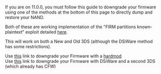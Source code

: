 If you are on 11.0.0, you must follow this guide to downgrade your firmware using one of the methods at the bottom of this page to directly dump and restore your NAND.

Both of these are working implementation of the "FIRM partitions known-plaintext" exploit detailed [here](https://www.3dbrew.org/wiki/3DS_System_Flaws).

This will work on both a New and Old 3DS (although the DSiWare method has some restrictions).

Use [this](Hardmod-Downgrade/) link to downgrade your Firmware with a [hardmod](https://gbatemp.net/threads/414498/)    
Use [this](DSiWare-Downgrade/) link to downgrade your Firmware with DSiWare and a second 3DS (which already has CFW)

